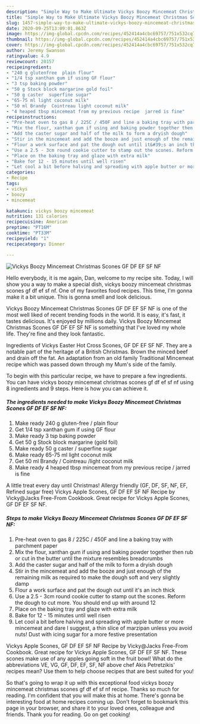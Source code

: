 ```yaml
---
description: "Simple Way to Make Ultimate Vickys Boozy Mincemeat Christmas Scones GF DF EF SF NF"
title: "Simple Way to Make Ultimate Vickys Boozy Mincemeat Christmas Scones GF DF EF SF NF"
slug: 1457-simple-way-to-make-ultimate-vickys-boozy-mincemeat-christmas-scones-gf-df-ef-sf-nf
date: 2020-09-25T13:09:01.863Z
image: https://img-global.cpcdn.com/recipes/452414a4cbc69757/751x532cq70/vickys-boozy-mincemeat-christmas-scones-gf-df-ef-sf-nf-recipe-main-photo.jpg
thumbnail: https://img-global.cpcdn.com/recipes/452414a4cbc69757/751x532cq70/vickys-boozy-mincemeat-christmas-scones-gf-df-ef-sf-nf-recipe-main-photo.jpg
cover: https://img-global.cpcdn.com/recipes/452414a4cbc69757/751x532cq70/vickys-boozy-mincemeat-christmas-scones-gf-df-ef-sf-nf-recipe-main-photo.jpg
author: Jeremy Swanson
ratingvalue: 4.9
reviewcount: 20157
recipeingredient:
- "240 g glutenfree  plain flour"
- "1/4 tsp xanthan gum if using GF flour"
- "3 tsp baking powder"
- "50 g Stock block margarine gold foil"
- "50 g caster  superfine sugar"
- "65-75 ml light coconut milk"
- "50 ml Brandy  Cointreau light coconut milk"
- "4 heaped tbsp mincemeat from my previous recipe  jarred is fine"
recipeinstructions:
- "Pre-heat oven to gas 8 / 225C / 450F and line a baking tray with parchment paper"
- "Mix the flour, xanthan gum if using and baking powder together then rub or cut in the butter until the mixture resembles breadcrumbs"
- "Add the caster sugar and half of the milk to form a dryish dough"
- "Stir in the mincemeat and add the booze and just enough of the remaining milk as required to make the dough soft and very slightly damp"
- "Flour a work surface and pat the dough out until it&#39;s an inch thick"
- "Use a 2.5 - 3cm round cookie cutter to stamp out the scones. Reform the dough to cut more. You should end up with around 12"
- "Place on the baking tray and glaze with extra milk"
- "Bake for 12 - 15 minutes until well risen"
- "Let cool a bit before halving and spreading with apple butter or more mincemeat and dare I suggest, a thin slice of marzipan unless you avoid nuts! Dust with icing sugar for a more festive presentation"
categories:
- Recipe
tags:
- vickys
- boozy
- mincemeat

katakunci: vickys boozy mincemeat 
nutrition: 131 calories
recipecuisine: American
preptime: "PT16M"
cooktime: "PT33M"
recipeyield: "1"
recipecategory: Dinner

---
```



![Vickys Boozy Mincemeat Christmas Scones GF DF EF SF NF](https://img-global.cpcdn.com/recipes/452414a4cbc69757/751x532cq70/vickys-boozy-mincemeat-christmas-scones-gf-df-ef-sf-nf-recipe-main-photo.jpg)

Hello everybody, it is me again, Dan, welcome to my recipe site. Today, I will show you a way to make a special dish, vickys boozy mincemeat christmas scones gf df ef sf nf. One of my favorites food recipes. This time, I'm gonna make it a bit unique. This is gonna smell and look delicious.

Vickys Boozy Mincemeat Christmas Scones GF DF EF SF NF is one of the most well liked of recent trending foods in the world. It is easy, it's fast, it tastes delicious. It's enjoyed by millions daily. Vickys Boozy Mincemeat Christmas Scones GF DF EF SF NF is something that I've loved my whole life. They're fine and they look fantastic.

Ingredients of Vickys Easter Hot Cross Scones, GF DF EF SF NF. They are a notable part of the heritage of a British Christmas. Brown the minced beef and drain off the fat. An adaptation from an old family Traditional Mincemeat recipe which was passed down through my Mum&#39;s side of the family.


To begin with this particular recipe, we have to prepare a few ingredients. You can have vickys boozy mincemeat christmas scones gf df ef sf nf using 8 ingredients and 9 steps. Here is how you can achieve it.

<!--inarticleads1-->

##### The ingredients needed to make Vickys Boozy Mincemeat Christmas Scones GF DF EF SF NF:

1. Make ready 240 g gluten-free / plain flour
1. Get 1/4 tsp xanthan gum if using GF flour
1. Make ready 3 tsp baking powder
1. Get 50 g Stock block margarine (gold foil)
1. Make ready 50 g caster / superfine sugar
1. Make ready 65-75 ml light coconut milk
1. Get 50 ml Brandy / Cointreau /light coconut milk
1. Make ready 4 heaped tbsp mincemeat from my previous recipe / jarred is fine


A little treat every day until Christmas! Allergy friendly (GF, DF, SF, NF, EF, Refined sugar free) Vickys Apple Scones, GF DF EF SF NF Recipe by Vicky@Jacks Free-From Cookbook. Great recipe for Vickys Apple Scones, GF DF EF SF NF. 

<!--inarticleads2-->

##### Steps to make Vickys Boozy Mincemeat Christmas Scones GF DF EF SF NF:

1. Pre-heat oven to gas 8 / 225C / 450F and line a baking tray with parchment paper
1. Mix the flour, xanthan gum if using and baking powder together then rub or cut in the butter until the mixture resembles breadcrumbs
1. Add the caster sugar and half of the milk to form a dryish dough
1. Stir in the mincemeat and add the booze and just enough of the remaining milk as required to make the dough soft and very slightly damp
1. Flour a work surface and pat the dough out until it&#39;s an inch thick
1. Use a 2.5 - 3cm round cookie cutter to stamp out the scones. Reform the dough to cut more. You should end up with around 12
1. Place on the baking tray and glaze with extra milk
1. Bake for 12 - 15 minutes until well risen
1. Let cool a bit before halving and spreading with apple butter or more mincemeat and dare I suggest, a thin slice of marzipan unless you avoid nuts! Dust with icing sugar for a more festive presentation


Vickys Apple Scones, GF DF EF SF NF Recipe by Vicky@Jacks Free-From Cookbook. Great recipe for Vickys Apple Scones, GF DF EF SF NF. These scones make use of any apples going soft in the fruit bowl! What do the abbreviations VE, VG, GF, DF, EF, SF, NF above chef Akis Petretzikis&#39; recipes mean? Use them to help choose recipes that are best suited for you! 

So that's going to wrap it up with this exceptional food vickys boozy mincemeat christmas scones gf df ef sf nf recipe. Thanks so much for reading. I'm confident that you will make this at home. There's gonna be interesting food at home recipes coming up. Don't forget to bookmark this page in your browser, and share it to your loved ones, colleague and friends. Thank you for reading. Go on get cooking!
